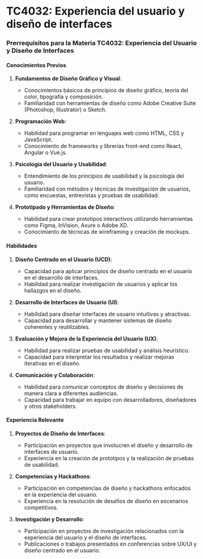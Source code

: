 # TC4032: Experiencia del usuario y diseño de interfaces

### Prerrequisitos para la Materia TC4032: Experiencia del Usuario y Diseño de Interfaces

#### Conocimientos Previos
1. **Fundamentos de Diseño Gráfico y Visual**:
   - Conocimientos básicos de principios de diseño gráfico, teoría del color, tipografía y composición.
   - Familiaridad con herramientas de diseño como Adobe Creative Suite (Photoshop, Illustrator) o Sketch.

2. **Programación Web**:
   - Habilidad para programar en lenguajes web como HTML, CSS y JavaScript.
   - Conocimiento de frameworks y librerías front-end como React, Angular o Vue.js.

3. **Psicología del Usuario y Usabilidad**:
   - Entendimiento de los principios de usabilidad y la psicología del usuario.
   - Familiaridad con métodos y técnicas de investigación de usuarios, como encuestas, entrevistas y pruebas de usabilidad.

4. **Prototipado y Herramientas de Diseño**:
   - Habilidad para crear prototipos interactivos utilizando herramientas como Figma, InVision, Axure o Adobe XD.
   - Conocimiento de técnicas de wireframing y creación de mockups.

#### Habilidades
1. **Diseño Centrado en el Usuario (UCD)**:
   - Capacidad para aplicar principios de diseño centrado en el usuario en el desarrollo de interfaces.
   - Habilidad para realizar investigación de usuarios y aplicar los hallazgos en el diseño.

2. **Desarrollo de Interfaces de Usuario (UI)**:
   - Habilidad para diseñar interfaces de usuario intuitivas y atractivas.
   - Capacidad para desarrollar y mantener sistemas de diseño coherentes y reutilizables.

3. **Evaluación y Mejora de la Experiencia del Usuario (UX)**:
   - Habilidad para realizar pruebas de usabilidad y análisis heurístico.
   - Capacidad para interpretar los resultados y realizar mejoras iterativas en el diseño.

4. **Comunicación y Colaboración**:
   - Habilidad para comunicar conceptos de diseño y decisiones de manera clara a diferentes audiencias.
   - Capacidad para trabajar en equipo con desarrolladores, diseñadores y otros stakeholders.

#### Experiencia Relevante
1. **Proyectos de Diseño de Interfaces**:
   - Participación en proyectos que involucren el diseño y desarrollo de interfaces de usuario.
   - Experiencia en la creación de prototipos y la realización de pruebas de usabilidad.

2. **Competencias y Hackathons**:
   - Participación en competencias de diseño y hackathons enfocados en la experiencia del usuario.
   - Experiencia en la resolución de desafíos de diseño en escenarios competitivos.

3. **Investigación y Desarrollo**:
   - Participación en proyectos de investigación relacionados con la experiencia del usuario y el diseño de interfaces.
   - Publicaciones o trabajos presentados en conferencias sobre UX/UI y diseño centrado en el usuario.
